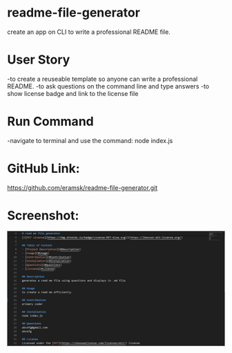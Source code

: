 # readme-file-generator

create an app on CLI to write a professional README file.

# User Story

-to create a reuseable template so anyone can write a professional README.
-to ask questions on the command line and type answers
-to show license badge and link to the license file

# Run Command
-navigate to terminal and use the command: node index.js

# GitHub Link:
https://github.com/eramsk/readme-file-generator.git

# Screenshot:
![screenshot1](./starter/images/Screenshot.png)


